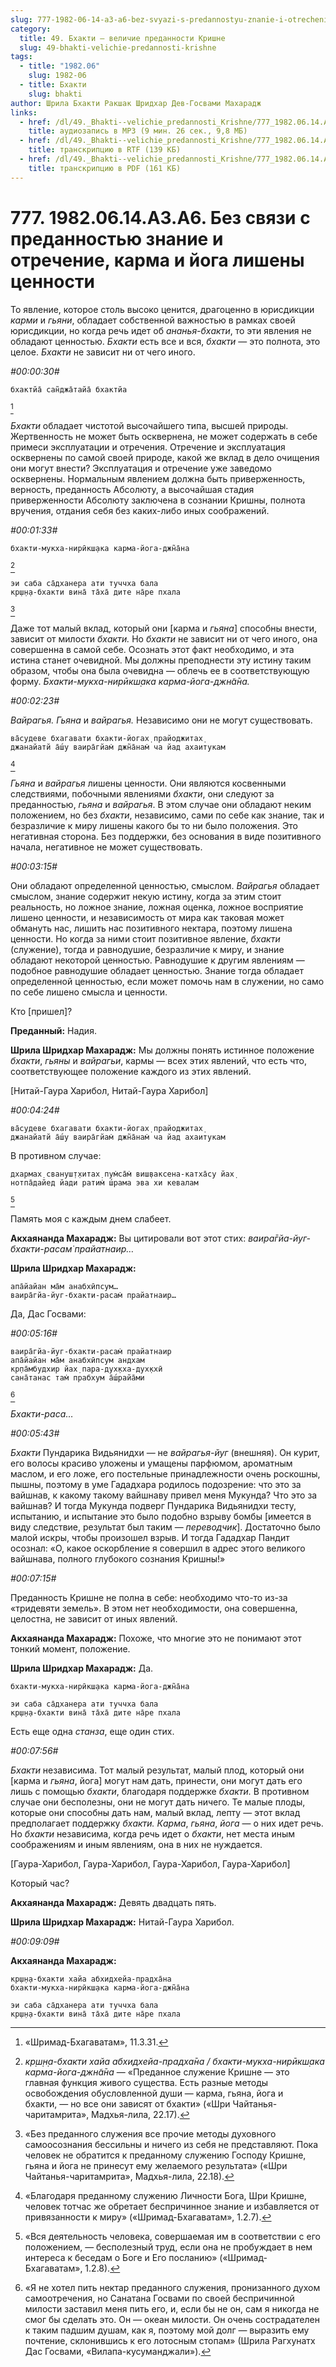 ```yaml
---
slug: 777-1982-06-14-a3-a6-bez-svyazi-s-predannostyu-znanie-i-otrechenie-karma-i-joga-lisheny-tsennosti
category:
  title: 49. Бхакти — величие преданности Кришне
  slug: 49-bhakti-velichie-predannosti-krishne
tags:
  - title: "1982.06"
    slug: 1982-06
  - title: Бхакти
    slug: bhakti
author: Шрила Бхакти Ракшак Шридхар Дев-Госвами Махарадж
links:
  - href: /dl/49._Bhakti--velichie_predannosti_Krishne/777_1982.06.14.A3.A6_SridharMj_Bez_svjazi_s_predannostju_znanie_i_otrechenie_karma_i_joga_lisheny_cennosti.mp3
    title: аудиозапись в MP3 (9 мин. 26 сек., 9,8 МБ)
  - href: /dl/49._Bhakti--velichie_predannosti_Krishne/777_1982.06.14.A3.A6_SridharMj_Bez_svjazi_s_predannostju_znanie_i_otrechenie_karma_i_joga_lisheny_cennosti.rtf
    title: транскрипцию в RTF (139 КБ)
  - href: /dl/49._Bhakti--velichie_predannosti_Krishne/777_1982.06.14.A3.A6_SridharMj_Bez_svjazi_s_predannostju_znanie_i_otrechenie_karma_i_joga_lisheny_cennosti.pdf
    title: транскрипцию в PDF (161 КБ)
---
```


# 777. 1982.06.14.A3.A6. Без связи с преданностью знание и отречение, карма и йога лишены ценности

То явление, которое столь высоко ценится, драгоценно в юрисдикции *карми* и *гьяни*, обладает собственной важностью в рамках своей юрисдикции, но когда речь идет об *ананья-бхакти*, то эти явления не обладают ценностью. *Бхакти* есть все и вся, *бхакти* — это полнота, это целое. *Бхакти* не зависит ни от чего иного.

*#00:00:30#*

    бхактйа̄ сан̃джа̄тайа̄ бхактйа
[^_ftn1]

*Бхакти* обладает чистотой высочайшего типа, высшей природы. Жертвенность не может быть осквернена, не может содержать в себе примеси эксплуатации и отречения. Отречение и эксплуатация осквернены по самой своей природе, какой же вклад в дело очищения они могут внести? Эксплуатация и отречение уже заведомо осквернены. Нормальным явлением должна быть приверженность, верность, преданность Абсолюту, а высочайшая стадия приверженности Абсолюту заключена в сознании Кришны, полнота вручения, отдания себя без каких-либо иных соображений.

*#00:01:33#*

    бхакти-мукха-нирӣкш̣ака карма-йога-джн̃а̄на
[^_ftn2]

    эи саба са̄дханера ати туччха бала
    кр̣ш̣н̣а-бхакти вина̄ та̄ха̄ дите на̄ре пхала
[^_ftn3]

Даже тот малый вклад, который они [карма и *гьяна*] способны внести, зависит от милости *бхакти.* Но *бхакти* не зависит ни от чего иного, она совершенна в самой себе. Осознать этот факт необходимо, и эта истина станет очевидной. Мы должны преподнести эту истину таким образом, чтобы она была очевидна — облечь ее в соответствующую форму. *Бхакти-мукха-нирӣкш̣ака карма-йога-джн̃а̄на.*

*#00:02:23#*

*Вайрагья. Гьяна* и *вайрагья.* Независимо они не могут существовать.

    ва̄судеве бхагавати бхакти-йогах̣ прайоджитах̣
    джанайатй а̄ш́у ваира̄гйам̇ джн̃а̄нам̇ ча йад ахаитукам
[^_ftn4]

*Гьяна* и *вайрагья* лишены ценности. Они являются косвенными следствиями, побочными явлениями *бхакти*, они следуют за преданностью, *гьяна* и *вайрагья*. В этом случае они обладают неким положением, но без *бхакти*, независимо, сами по себе как знание, так и безразличие к миру лишены какого бы то ни было положения. Это негативная сторона. Без поддержки, без основания в виде позитивного начала, негативное не может существовать.

*#00:03:15#*

Они обладают определенной ценностью, смыслом. *Вайрагья* обладает смыслом, знание содержит некую истину, когда за этим стоит реальность, но ложное знание, ложная оценка, ложное восприятие лишено ценности, и независимость от мира как таковая может обмануть нас, лишить нас позитивного нектара, поэтому лишена ценности. Но когда за ними стоит позитивное явление, *бхакти* (служение), тогда и равнодушие, безразличие к миру, и знание обладают некоторой ценностью. Равнодушие к другим явлениям — подобное равнодушие обладает ценностью. Знание тогда обладает определенной ценностью, если может помочь нам в служении, но само по себе лишено смысла и ценности.

Кто [пришел]?

**Преданный:** Надия.

**Шрила Шридхар Махарадж:** Мы должны понять истинное положение *бхакти*, *гьяны* и *вайрагьи*, кармы — всех этих явлений, что есть что, соответствующее положение каждого из этих явлений.

[Нитай-Гаура Харибол, Нитай-Гаура Харибол]

*#00:04:24#*

    ва̄судеве бхагавати бхакти-йогах̣ прайоджитах̣
    джанайатй а̄ш́у ваира̄гйам̇ джн̃а̄нам̇ ча йад ахаитукам

В противном случае:

    дхармах̣ свануш̣т̣хитах̣ пум̇са̄м̇ виш̣ваксена-катха̄су йах̣
    нотпа̄дайед йади ратим̇ ш́рама эва хи кевалам
[^_ftn5]

Память моя с каждым днем слабеет.

**Акхаянанда Махарадж:** Вы цитировали вот этот стих: *ваира̄гйа-йуг-бхакти-расам̇ прайатнаир…*

**Шрила Шридхар Махарадж:**

    апа̄йайан ма̄м анабхӣпсум…
    ваира̄гйа-йуг-бхакти-расам̇ прайатнаир…

Да, Дас Госвами:

*#00:05:16#*

    ваира̄гйа-йуг-бхакти-расам̇ прайатнаир
    апа̄йайан ма̄м анабхӣпсум андхам
    кр̣па̄мбудхир йах̣ пара-дух̣кха-дух̣кхӣ
    сана̄танас там̇ прабхум а̄ш́райа̄ми
[^_ftn6]

*Бхакти-раса…*

*#00:05:43#*

*Бхакти* Пундарика Видьянидхи — не *вайрагья-йуг* (внешняя). Он курит, его волосы красиво уложены и умащены парфюмом, ароматным маслом, и его ложе, его постельные принадлежности очень роскошны, пышны, поэтому в уме Гададхара родилось подозрение: что это за вайшнав, к какому такому вайшнаву привел меня Мукунда? Что это за вайшнав? И тогда Мукунда подверг Пундарика Видьянидхи тесту, испытанию, и испытание это было подобно взрыву бомбы [имеется в виду следствие, результат был таким — *переводчик*]. Достаточно было малой искры, чтобы произошел взрыв. И тогда Гададхар Пандит осознал: «О, какое оскорбление я совершил в адрес этого великого вайшнава, полного глубокого сознания Кришны!»

*#00:07:15#*

Преданность Кришне не полна в себе: необходимо что-то из-за «тридевяти земель». В этом нет необходимости, она совершенна, целостна, не зависит от иных явлений.

**Акхаянанда Махарадж:** Похоже, что многие это не понимают этот тонкий момент, положение.

**Шрила Шридхар Махарадж:** Да.

    бхакти-мукха-нирӣкш̣ака карма-йога-джн̃а̄на

    эи саба са̄дханера ати туччха бала
    кр̣ш̣н̣а-бхакти вина̄ та̄ха̄ дите на̄ре пхала

Есть еще одна *станза*, еще один стих.

*#00:07:56#*

*Бхакти* независима. Тот малый результат, малый плод, который они [карма и *гьяна*, йога] могут нам дать, принести, они могут дать его лишь с помощью *бхакти*, благодаря поддержке *бхакти.* В противном случае они бесполезны, они не могут дать ничего. Те малые плоды, которые они способны дать нам, малый вклад, лепту — этот вклад предполагает поддержку *бхакти. Карма*, *гьяна*, *йога* — о них идет речь. Но *бхакти* независима, когда речь идет о *бхакти*, нет места иным соображениям и иным явлениям, она в них не нуждается.

[Гаура-Харибол, Гаура-Харибол, Гаура-Харибол, Гаура-Харибол]

Который час?

**Акхаянанда Махарадж:** Девять двадцать пять.

**Шрила Шридхар Махарадж:** Нитай-Гаура Харибол.

*#00:09:09#*

**Акхаянанда Махарадж:**

    кр̣ш̣н̣а-бхакти хайа абхидхейа-прадха̄на
    бхакти-мукха-нирӣкш̣ака карма-йога-джн̃а̄на

    эи саба са̄дханера ати туччха бала
    кр̣ш̣н̣а-бхакти вина̄ та̄ха̄ дите на̄ре пхала



[^_ftn1]: «Шримад-Бхагаватам», 11.3.31.

[^_ftn2]: *кр̣ш̣н̣а-бхакти хайа абхидхейа-прадха̄на / бхакти-мукха-нирӣкш̣ака карма-йога-джн̃а̄на* — «Преданное служение Кришне — это главная функция живого существа. Есть разные методы освобождения обусловленной души — карма, гьяна, йога и бхакти, — но все они зависят от бхакти» («Шри Чайтанья-чаритамрита», Мадхья-лила, 22.17).

[^_ftn3]: «Без преданного служения все прочие методы духовного самоосознания бессильны и ничего из себя не представляют. Пока человек не обратится к преданному служению Господу Кришне, гьяна и йога не принесут ему желаемого результата» («Шри Чайтанья-чаритамрита», Мадхья-лила, 22.18).

[^_ftn4]: «Благодаря преданному служению Личности Бога, Шри Кришне, человек тотчас же обретает беспричинное знание и избавляется от привязанности к миру» («Шримад-Бхагаватам», 1.2.7).

[^_ftn5]: «Вся деятельность человека, совершаемая им в соответствии с его положением, — бесполезный труд, если она не пробуждает в нем интереса к беседам о Боге и Его посланию» («Шримад-Бхагаватам», 1.2.8).

[^_ftn6]: «Я не хотел пить нектар преданного служения, пронизанного духом самоотречения, но Санатана Госвами по своей беспричинной милости заставил меня пить его, и, если бы не он, сам я никогда не смог бы сделать это. Он — океан милости. Он очень сострадателен к таким падшим душам, как я, поэтому мой долг — выразить ему почтение, склонившись к его лотосным стопам» (Шрила Рагхунатх Дас Госвами, «Вилапа-кусуманджали»).

